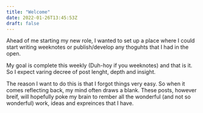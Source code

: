```yaml
---
title: "Welcome"
date: 2022-01-26T13:45:53Z
draft: false
---
```


Ahead of me starting my new role, I wanted to set up a place where I could start writing weeknotes or publish/develop any thoguhts that I had in the open.

My goal is complete this weekly (Duh-hoy if you weeknotes) and that is it. So I expect varing decree of post lenght, depth and insight.

The reason I want to do this is that I forgot things very easy. So when it comes reflecting back, my mind often draws a blank. These posts, however breif, will hopefully poke my brain to rember all the wonderful (and not so wonderful) work, ideas and expreinces that I have.